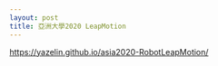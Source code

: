 ```yaml
---
layout: post
title: 亞洲大學2020 LeapMotion
---
```


https://yazelin.github.io/asia2020-RobotLeapMotion/